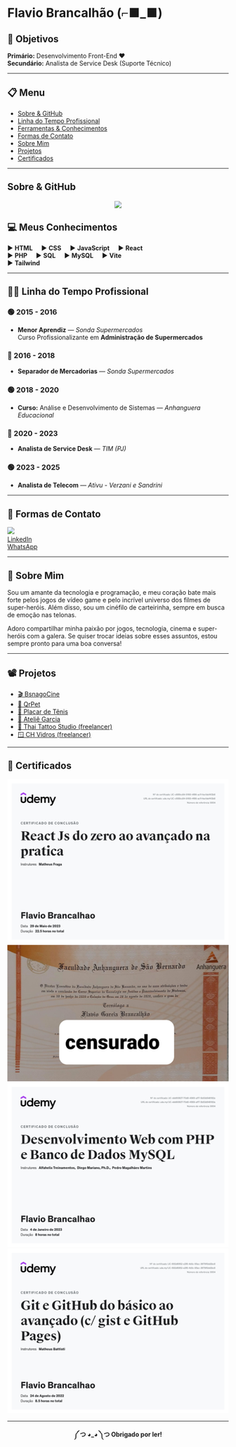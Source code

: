 # **Flavio Brancalhão** (⌐■_■)

## 🎯 Objetivos

**Primário:** Desenvolvimento Front-End ❤  
**Secundário:** Analista de Service Desk (Suporte Técnico)

---

## 📋 Menu

- [Sobre & GitHub](#sobre--github)
- [Linha do Tempo Profissional](#-linha-do-tempo-profissional)
- [Ferramentas & Conhecimentos](#meus-conhecimentos-)
- [Formas de Contato](#formas-de-contato-)
- [Sobre Mim](#sobre-mim)
- [Projetos](#projetos-)
- [Certificados](#certificados-)

---

## Sobre & GitHub

<div align="center">
  <a href="https://github.com/flaviobrancalhao" target="_blank">
    <img align="center" height="170" src="https://github-readme-stats-sigma-five.vercel.app/api/top-langs/?username=flaviobrancalhao&layout=compact&langs_count=16&theme=dracula"/>
  </a>
</div>

## 💻 Meus Conhecimentos

▶ **HTML** &nbsp;&nbsp;&nbsp; ▶ **CSS** &nbsp;&nbsp;&nbsp; ▶ **JavaScript** &nbsp;&nbsp;&nbsp; ▶ **React**  
▶ **PHP** &nbsp;&nbsp;&nbsp; ▶ **SQL** &nbsp;&nbsp;&nbsp; ▶ **MySQL** &nbsp;&nbsp;&nbsp; ▶ **Vite**  
▶ **Tailwind**


---

## 🧑‍💼 Linha do Tempo Profissional

### 🟢 2015 - 2016
- **Menor Aprendiz** — *Sonda Supermercados*  
  Curso Profissionalizante em **Administração de Supermercados**

### 🔴 2016 - 2018
- **Separador de Mercadorias** — *Sonda Supermercados*

### 🟢 2018 - 2020
- **Curso:** Análise e Desenvolvimento de Sistemas — *Anhanguera Educacional*

### 🔴 2020 - 2023
- **Analista de Service Desk** — *TIM (PJ)*

### 🟢 2023 - 2025
- **Analista de Telecom** — *Ativu - Verzani e Sandrini*

---



## 📱 Formas de Contato

<a href="mailto:fgbrancalhao@gmail.com"><img src="https://img.shields.io/badge/-Gmail-%23333?style=for-the-badge&logo=gmail&logoColor=white" target="_blank"></a>  
[LinkedIn](https://www.linkedin.com/in/flaviobrancalhao)  
[WhatsApp](https://wa.me/5511987704919)

---

## 👤 Sobre Mim

Sou um amante da tecnologia e programação, e meu coração bate mais forte pelos jogos de vídeo game e pelo incrível universo dos filmes de super-heróis. Além disso, sou um cinéfilo de carteirinha, sempre em busca de emoção nas telonas.

Adoro compartilhar minha paixão por jogos, tecnologia, cinema e super-heróis com a galera. Se quiser trocar ideias sobre esses assuntos, estou sempre pronto para uma boa conversa!

---

## 📽 Projetos

- [🎬 BsnagoCine](https://bsnagacine.netlify.app/)
- [🐾 QrPet](https://qrpet.vercel.app/)
- [🎾 Placar de Tênis](https://placartenis.netlify.app/)
- [🧵 Ateliê Garcia](https://ateliegarcia.netlify.app)
- [🎨 Thai Tattoo Studio (freelancer)](https://thaitattoostudio.com.br/)
- [🪟 CH Vidros (freelancer)](https://chvidros.vercel.app/)

---

## 📝 Certificados

![](react.jpg)
![](anhanguera.jpg)
![](php.jpg)
![](gitcurso.jpg)

---

<div align="center">

**༼ つ ◕_◕ ༽つ Obrigado por ler!**

</div>
